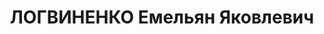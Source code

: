---
title: ЛОГВИНЕНКО Емельян Яковлевич
description: '1904 р., с. Білоцерківка Великобагачанського р-ну Полтавської обл.,
  українець, із селян, освіта неповна середня. Проживав у м. Полтава. Агент постачання
  заводу ковкого чавуну.

  Заарештований 1 серпня 1937 р. Засуджений Верховним Судом 4 січня 1938 р. за ст.ст.
  54-8, 54-11 КК УРСР до розстрілу з конфіскацією особистого майна. Вирок виконано
  5 січня 1938 р.

  Реабілітований Верховним Судом СРСР 29 березня 1961 р.'
---